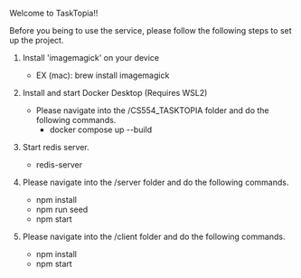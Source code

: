 Welcome to TaskTopia!!

Before you being to use the service, please follow the following steps to set up the project.

1. Install 'imagemagick' on your device
    - EX (mac): brew install imagemagick

2. Install and start Docker Desktop (Requires WSL2)
    - Please navigate into the /CS554_TASKTOPIA folder and do the following commands.
        - docker compose up --build

3. Start redis server.
    - redis-server

4. Please navigate into the /server folder and do the following commands.
    - npm install
    - npm run seed
    - npm start

5. Please navigate into the /client folder and do the following commands.
    - npm install
    - npm start
